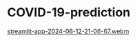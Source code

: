 # COVID-19-prediction

[streamlit-app-2024-06-12-21-06-67.webm](https://github.com/dhruvpatel2308/COVID-19-prediction/assets/56676428/04a966a6-cc2b-4f2b-9f14-3569924f8ec2)
